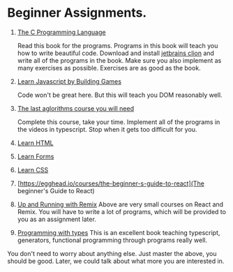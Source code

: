 # Beginner Assignments.

1. [The C Programming Language](https://www.amazon.com/Programming-Language-2nd-Brian-Kernighan/dp/0131103628)

   Read this book for the programs. Programs in this book will teach you how to write beautiful code.
   Download and install [jetbrains clion](https://www.jetbrains.com/clion/) and write all of the programs in the book.
   Make sure you also implement as many exercises as possible. Exercises are as good as the book.

2. [Learn Javascript by Building Games](https://www.youtube.com/watch?v=ec8vSKJuZTk)

   Code won't be great here. But this will teach you DOM reasonably well.

3. [The last aglorithms course you will need](https://frontendmasters.com/courses/algorithms/)

   Complete this course, take your time. Implement all of the programs in the videos in typescript.
   Stop when it gets too difficult for you.

4. [Learn HTML](https://web.dev/learn/html/)
5. [Learn Forms](https://web.dev/learn/forms/)
6. [Learn CSS](https://web.dev/learn/css/)

7. [https://egghead.io/courses/the-beginner-s-guide-to-react](The beginner's Guide to React)
8. [Up and Running with Remix](https://egghead.io/courses/up-and-running-with-remix-b82b6bb6)
   Above are very small courses on React and Remix. You will have to write a lot of programs, which will be provided to you as an assignment later.

9. [Programming with types](https://www.manning.com/books/programming-with-types)
   This is an excellent book teaching typescript, generators, functional programming through programs really well.

You don't need to worry about anything else. Just master the above, you should be good. Later, we could talk about what more you are interested in.
